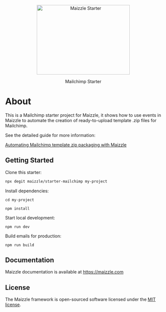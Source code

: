 <div align="center">
  <p>
    <a href="https://maizzle.com" target="_blank">
      <picture>
        <source media="(prefers-color-scheme: dark)" srcset="https://github.com/maizzle/maizzle/raw/master/.github/logo-dark.svg">
        <img alt="Maizzle Starter" src="https://github.com/maizzle/maizzle/raw/master/.github/logo-light.svg" width="300" height="225" style="max-width: 100%;">
      </picture>
    </a>
  </p>
  <p>Mailchimp Starter</p>
</div>

# About

This is a Mailchimp starter project for Maizzle, it shows how to use events in Maizzle to automate the creation of ready-to-upload template .zip files for Mailchimp.

See the detailed guide for more information:

[Automating Mailchimp template zip packaging with Maizzle](https://maizzle.com/guides/mailchimp-package)

## Getting Started

Clone this starter:

```bash
npx degit maizzle/starter-mailchimp my-project
```

Install dependencies:

```
cd my-project

npm install
```

Start local development:

```
npm run dev
```

Build emails for production:

```
npm run build
```

## Documentation

Maizzle documentation is available at https://maizzle.com

## License

The Maizzle framework is open-sourced software licensed under the [MIT license](https://opensource.org/licenses/MIT).
